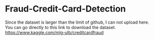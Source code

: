 # Fraud-Credit-Card-Detection
Since the dataset is larger than the limit of github, I can not upload here.
You can go directly to this link to download the dataset.
https://www.kaggle.com/mlg-ulb/creditcardfraud

